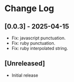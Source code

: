 # Change Log

## [0.0.3] - 2025-04-15

- Fix: javascript punctuation.
- Fix: ruby punctuation.
- Fix: ruby interpolated string.

## [Unreleased]

- Initial release
